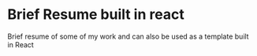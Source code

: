 # Brief Resume built in react
Brief resume of some of my work and can also be used as a template built in React
